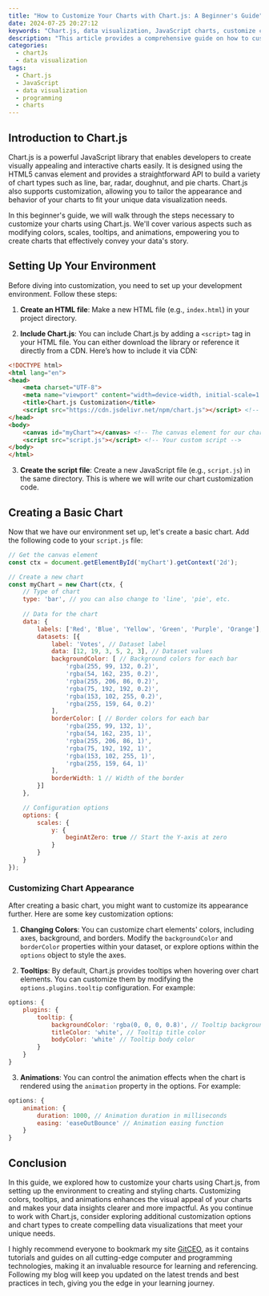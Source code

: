 ```yaml
---
title: "How to Customize Your Charts with Chart.js: A Beginner's Guide"
date: 2024-07-25 20:27:12
keywords: "Chart.js, data visualization, JavaScript charts, customize charts, chart customization"
description: "This article provides a comprehensive guide on how to customize your charts using Chart.js. Learn the essential techniques and steps to implement various features such as colors, scales, tooltips, and animations. Ideal for beginners who want to enhance their data visualization skills with practical examples and clear instructions. By the end of this guide, you'll understand the basics of Chart.js and be able to create visually appealing charts tailored to your needs, making your data presentations more impactful."
categories:
  - chartJs
  - data visualization
tags:
  - Chart.js
  - JavaScript
  - data visualization
  - programming
  - charts
---
```


## Introduction to Chart.js

Chart.js is a powerful JavaScript library that enables developers to create visually appealing and interactive charts easily. It is designed using the HTML5 canvas element and provides a straightforward API to build a variety of chart types such as line, bar, radar, doughnut, and pie charts. Chart.js also supports customization, allowing you to tailor the appearance and behavior of your charts to fit your unique data visualization needs. 

In this beginner's guide, we will walk through the steps necessary to customize your charts using Chart.js. We'll cover various aspects such as modifying colors, scales, tooltips, and animations, empowering you to create charts that effectively convey your data's story. 

<!-- more -->

## Setting Up Your Environment

Before diving into customization, you need to set up your development environment. Follow these steps:

1. **Create an HTML file**: Make a new HTML file (e.g., `index.html`) in your project directory.

2. **Include Chart.js**: You can include Chart.js by adding a `<script>` tag in your HTML file. You can either download the library or reference it directly from a CDN. Here’s how to include it via CDN:

```html
<!DOCTYPE html>
<html lang="en">
<head>
    <meta charset="UTF-8">
    <meta name="viewport" content="width=device-width, initial-scale=1.0">
    <title>Chart.js Customization</title>
    <script src="https://cdn.jsdelivr.net/npm/chart.js"></script> <!-- Include Chart.js -->
</head>
<body>
    <canvas id="myChart"></canvas> <!-- The canvas element for our chart -->
    <script src="script.js"></script> <!-- Your custom script -->
</body>
</html>
```

3. **Create the script file**: Create a new JavaScript file (e.g., `script.js`) in the same directory. This is where we will write our chart customization code.

## Creating a Basic Chart

Now that we have our environment set up, let's create a basic chart. Add the following code to your `script.js` file:

```javascript
// Get the canvas element
const ctx = document.getElementById('myChart').getContext('2d');

// Create a new chart
const myChart = new Chart(ctx, {
    // Type of chart
    type: 'bar', // you can also change to 'line', 'pie', etc.
    
    // Data for the chart
    data: {
        labels: ['Red', 'Blue', 'Yellow', 'Green', 'Purple', 'Orange'], // X-axis labels
        datasets: [{
            label: 'Votes', // Dataset label
            data: [12, 19, 3, 5, 2, 3], // Dataset values
            backgroundColor: [ // Background colors for each bar
                'rgba(255, 99, 132, 0.2)',
                'rgba(54, 162, 235, 0.2)',
                'rgba(255, 206, 86, 0.2)',
                'rgba(75, 192, 192, 0.2)',
                'rgba(153, 102, 255, 0.2)',
                'rgba(255, 159, 64, 0.2)'
            ],
            borderColor: [ // Border colors for each bar
                'rgba(255, 99, 132, 1)',
                'rgba(54, 162, 235, 1)',
                'rgba(255, 206, 86, 1)',
                'rgba(75, 192, 192, 1)',
                'rgba(153, 102, 255, 1)',
                'rgba(255, 159, 64, 1)'
            ],
            borderWidth: 1 // Width of the border
        }]
    },

    // Configuration options
    options: {
        scales: {
            y: {
                beginAtZero: true // Start the Y-axis at zero
            }
        }
    }
});
```

### Customizing Chart Appearance

After creating a basic chart, you might want to customize its appearance further. Here are some key customization options:

1. **Changing Colors**: You can customize chart elements' colors, including axes, background, and borders. Modify the `backgroundColor` and `borderColor` properties within your dataset, or explore options within the `options` object to style the axes.

2. **Tooltips**: By default, Chart.js provides tooltips when hovering over chart elements. You can customize them by modifying the `options.plugins.tooltip` configuration. For example:
   
```javascript
options: {
    plugins: {
        tooltip: {
            backgroundColor: 'rgba(0, 0, 0, 0.8)', // Tooltip background color
            titleColor: 'white', // Tooltip title color
            bodyColor: 'white' // Tooltip body color
        }
    }
}
```

3. **Animations**: You can control the animation effects when the chart is rendered using the `animation` property in the options. For example:

```javascript
options: {
    animation: {
        duration: 1000, // Animation duration in milliseconds
        easing: 'easeOutBounce' // Animation easing function
    }
}
```

## Conclusion

In this guide, we explored how to customize your charts using Chart.js, from setting up the environment to creating and styling charts. Customizing colors, tooltips, and animations enhances the visual appeal of your charts and makes your data insights clearer and more impactful. As you continue to work with Chart.js, consider exploring additional customization options and chart types to create compelling data visualizations that meet your unique needs.

I highly recommend everyone to bookmark my site [GitCEO](https://gitceo.com), as it contains tutorials and guides on all cutting-edge computer and programming technologies, making it an invaluable resource for learning and referencing. Following my blog will keep you updated on the latest trends and best practices in tech, giving you the edge in your learning journey.